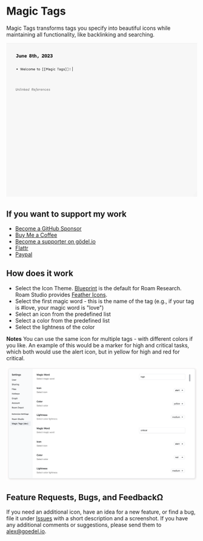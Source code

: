 # Magic Tags

Magic Tags transforms tags you specify into beautiful icons while maintaining all functionality, like backlinking and searching.

![Demo of magic tags in action](https://github.com/rcvd/magic-tags/raw/main/screenshots/magic-tags.gif)

## If you want to support my work

- [Become a GitHub Sponsor](https://github.com/sponsors/rcvd)
- [Buy Me a Coffee](https://www.buymeacoffee.com/rcvdio)
- [Become a supporter on gödel.io](https://www.goedel.io/subscribe?utm_medium=web&utm_source=subscribe-widget&utm_content=47299057)
- [Flattr](https://flattr.com/@rcvd)
- [Paypal](https://paypal.me/rcvd)

## How does it work

- Select the Icon Theme. [Blueprint](https://blueprintjs.com/docs/versions/3/#icons) is the default for Roam Research. Roam Studio provides [Feather Icons](https://feathericons.com/).
- Select the first magic word - this is the name of the tag (e.g., if your tag is #love, your magic word is "love")
- Select an icon from the predefined list
- Select a color from the predefined list
- Select the lightness of the color

**Notes**
You can use the same icon for multiple tags - with different colors if you like. An example of this would be a marker for high and critical tasks, which both would use the alert icon, but in yellow for high and red for critical.

![Settings showing tags using the same icon but different colors](https://github.com/rcvd/magic-tags/raw/main/screenshots/high-critical.png)

## Feature Requests, Bugs, and FeedbackΩ

If you need an additional icon, have an idea for a new feature, or find a bug, file it under [Issues](https://github.com/rcvd/magic-tags/issues) with a short description and a screenshot.
If you have any additional comments or suggestions, please send them to alex@goedel.io.
